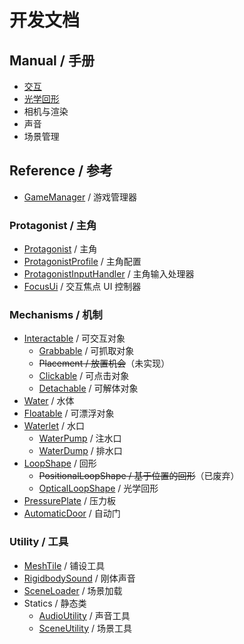 # 开发文档

## Manual / 手册

- [交互](manual/interaction.md)
- [光学回形](manual/optical-loopshape.md)
- 相机与渲染
- 声音
- 场景管理

## Reference / 参考

- [GameManager](reference/GameManager.md) / 游戏管理器

### Protagonist / 主角

- [Protagonist](reference/Protagonist.md) / 主角
- [ProtagonistProfile](reference/ProtagonistProfile.md) / 主角配置
- [ProtagonistInputHandler](reference/ProtagonistInputHandler.md) / 主角输入处理器
- [FocusUi](reference/FocusUi.md) / 交互焦点 UI 控制器

### Mechanisms / 机制

- [Interactable](reference/Interactable.md) / 可交互对象
	- [Grabbable](reference/Grabbable.md) / 可抓取对象
	- ~~Placement / 放置机会~~（未实现）
	- [Clickable](reference/Clickable.md) / 可点击对象
	- [Detachable](reference/Detachable.md) / 可解体对象
- [Water](reference/Water.md) / 水体
- [Floatable](reference/Floatable.md) / 可漂浮对象
- [Waterlet](reference/Waterlet.md) / 水口
	- [WaterPump](reference/WaterPump.md) / 注水口
	- [WaterDump](reference/WaterDump.md) / 排水口
- [LoopShape](reference/LoopShape.md) / 回形
	- ~~PositionalLoopShape / 基于位置的回形~~（已废弃）
	- [OpticalLoopShape](reference/OpticalLoopShape.md) / 光学回形
- [PressurePlate](reference/PressurePlate.md) / 压力板
- [AutomaticDoor](reference/AutomaticDoor.md) / 自动门

### Utility / 工具

- [MeshTile](reference/MeshTile.md) / 铺设工具
- [RigidbodySound](reference/RigidbodySound.md) / 刚体声音
- [SceneLoader](reference/SceneLoader.md) / 场景加载
- Statics / 静态类
	- [AudioUtility](reference/AudioUtility.md) / 声音工具
	- [SceneUtility](reference/SceneUtility.md) / 场景工具